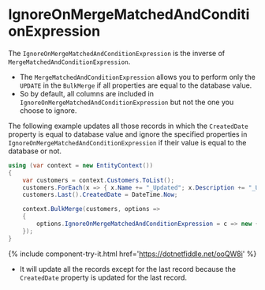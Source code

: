 # IgnoreOnMergeMatchedAndConditionExpression

The `IgnoreOnMergeMatchedAndConditionExpression` is the inverse of `MergeMatchedAndConditionExpression`.

 -  The `MergeMatchedAndConditionExpression` allows you to perform only the `UPDATE` in the `BulkMerge` if all properties are equal to the database value. 
 -  So by default, all columns are included in `IgnoreOnMergeMatchedAndConditionExpression` but not the one you choose to ignore.

The following example updates all those records in which the `CreatedDate` property is equal to database value and ignore the specified properties in `IgnoreOnMergeMatchedAndConditionExpression` if their value is equal to the database or not.

```csharp
using (var context = new EntityContext())
{
    var customers = context.Customers.ToList();
    customers.ForEach(x => { x.Name += "_Updated"; x.Description += "_Updated"; x.ModifiedDate = DateTime.Now; x.IsActive = false; });
    customers.Last().CreatedDate = DateTime.Now;

    context.BulkMerge(customers, options => 
    {
        options.IgnoreOnMergeMatchedAndConditionExpression = c => new {c.Name, c.Description, c.ModifiedDate, c.IsActive };
    });
}
```

{% include component-try-it.html href='https://dotnetfiddle.net/ooQW8i' %}

 - It will update all the records except for the last record because the `CreatedDate` property is updated for the last record.
